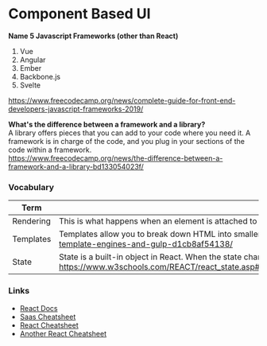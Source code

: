 # Component Based UI

__Name 5 Javascript Frameworks (other than React)__  
1. Vue
1. Angular
1. Ember 
1. Backbone.js
1. Svelte  
<a/>

https://www.freecodecamp.org/news/complete-guide-for-front-end-developers-javascript-frameworks-2019/  
  
__What's the difference between a framework and a library?__  
A library offers pieces that you can add to your code where you need it. A framework is in charge of the code, and you plug in your sections of the code within a framework.  
https://www.freecodecamp.org/news/the-difference-between-a-framework-and-a-library-bd133054023f/

### Vocabulary
|Term | Definition |  
|---|---|  
| Rendering | This is what happens when an element is attached to the page or to the DOM. https://reactjs.org/docs/rendering-elements.html |
| Templates | Templates allow you to break down HTML into smaller bits that can be reused. https://www.freecodecamp.org/news/how-to-modularize-html-using-template-engines-and-gulp-d1cb8af54138/ |
| State | State is a built-in object in React. When the state changes, the component rerenders.  https://www.w3schools.com/REACT/react_state.asp#:~:text=React%20components%20has%20a%20built,%2C%20the%20component%20re%2Drenders. | 

### Links 
* [React Docs](https://facebook.github.io/react/docs/hello-world.html)
* [Saas Cheatsheet](https://devhints.io/sass)
* [React Cheatsheet](https://devhints.io/react)
* [Another React Cheatsheet](https://reactcheatsheet.com/)
